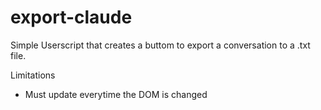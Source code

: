 # export-claude
Simple Userscript that creates a buttom to export a conversation to a .txt file. 

Limitations
- Must update everytime the DOM is changed
